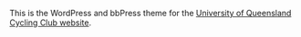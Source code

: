This is the WordPress and bbPress theme for the [University of Queensland Cycling Club website](http://uqcycle.com).